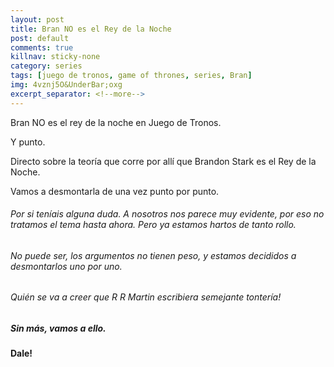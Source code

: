 ```yaml
---
layout: post
title: Bran NO es el Rey de la Noche
post: default
comments: true
killnav: sticky-none
category: series
tags: [juego de tronos, game of thrones, series, Bran]
img: 4vznj5O&UnderBar;oxg
excerpt_separator: <!--more-->
---
```


Bran NO es el rey de la noche en Juego de Tronos.

Y punto.

Directo sobre la teoría que corre por allí que Brandon Stark es el Rey de la Noche.

Vamos a desmontarla de una vez punto por punto.

<!--more-->


###### Por si teníais alguna duda. A nosotros nos parece muy evidente, por eso no tratamos el tema hasta ahora. Pero ya estamos hartos de tanto rollo.

###### No puede ser, los argumentos no tienen peso, y estamos decididos a desmontarlos uno por uno.

###### Quién se va a creer que R R Martin escribiera semejante tontería!

##### Sin más, vamos a ello.

#### Dale!